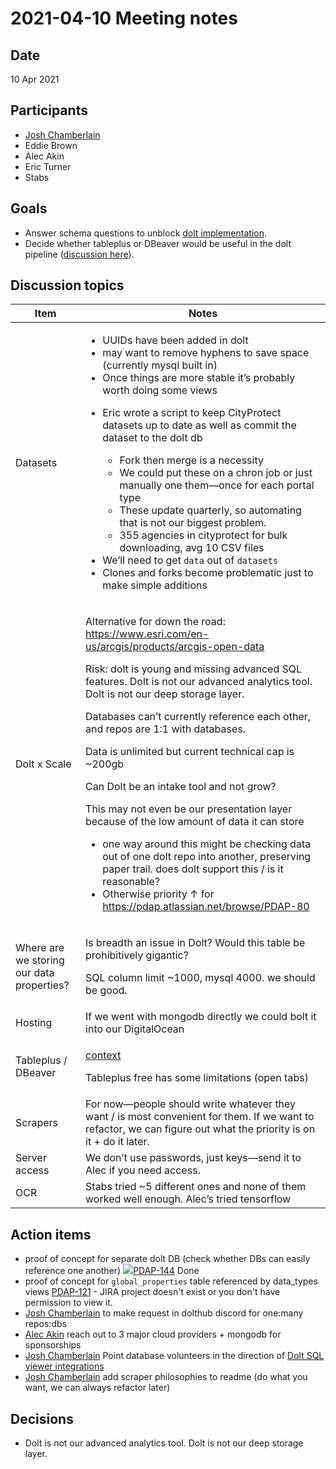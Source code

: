 # 2021-04-10 Meeting notes

## Date <a href="#id-2021-04-10meetingnotes-date" id="id-2021-04-10meetingnotes-date"></a>

10 Apr 2021

## Participants <a href="#id-2021-04-10meetingnotes-participants" id="id-2021-04-10meetingnotes-participants"></a>

* [Josh Chamberlain](https://pdap.atlassian.net/wiki/people/6068f9e790e3950069fbaaf4?ref=confluence)
* Eddie Brown
* Alec Akin
* Eric Turner
* Stabs

## Goals <a href="#id-2021-04-10meetingnotes-goals" id="id-2021-04-10meetingnotes-goals"></a>

* Answer schema questions to unblock [dolt implementation](https://pdap.atlassian.net/browse/PDAP-60).
* Decide whether tableplus or DBeaver would be useful in the dolt pipeline ([discussion here](https://policeaccessibility.slack.com/archives/C014Q3ZT2GG/p1617822153049800)).

## Discussion topics <a href="#id-2021-04-10meetingnotes-discussiontopics" id="id-2021-04-10meetingnotes-discussiontopics"></a>

| Item                                      | Notes                                                                                                                                                                                                                                                                                                                                                                                                                                                                                                                                                                                                                                                                                                                                                                                                                                                                                                                          |
| ----------------------------------------- | ------------------------------------------------------------------------------------------------------------------------------------------------------------------------------------------------------------------------------------------------------------------------------------------------------------------------------------------------------------------------------------------------------------------------------------------------------------------------------------------------------------------------------------------------------------------------------------------------------------------------------------------------------------------------------------------------------------------------------------------------------------------------------------------------------------------------------------------------------------------------------------------------------------------------------ |
| Datasets                                  | <ul><li>UUIDs have been added in dolt</li><li>may want to remove hyphens to save space (currently mysql built in)</li><li>Once things are more stable it’s probably worth doing some views</li><li><p>Eric wrote a script to keep CityProtect datasets up to date as well as commit the dataset to the dolt db</p><ul><li>Fork then merge is a necessity</li><li>We could put these on a chron job or just manually one them—once for each portal type</li><li>These update quarterly, so automating that is not our biggest problem.</li><li>355 agencies in cityprotect for bulk downloading, avg 10 CSV files</li></ul></li><li>We’ll need to get <code>data</code> out of <code>datasets</code></li><li>Clones and forks become problematic just to make simple additions</li></ul>                                                                                                                                        |
| Dolt x Scale                              | <p>Alternative for down the road: <a href="https://www.esri.com/en-us/arcgis/products/arcgis-open-data">https://www.esri.com/en-us/arcgis/products/arcgis-open-data</a></p><p>Risk: dolt is young and missing advanced SQL features. Dolt is not our advanced analytics tool. Dolt is not our deep storage layer.</p><p>Databases can’t currently reference each other, and repos are 1:1 with databases.</p><p>Data is unlimited but current technical cap is ~200gb</p><p>Can Dolt be an intake tool and not grow?</p><p>This may not even be our presentation layer because of the low amount of data it can store</p><ul><li>one way around this might be checking data out of one dolt repo into another, preserving paper trail. does dolt support this / is it reasonable?</li><li>Otherwise priority ↑ for <a href="https://pdap.atlassian.net/browse/PDAP-80">https://pdap.atlassian.net/browse/PDAP-80</a></li></ul> |
| Where are we storing our data properties? | <p>Is breadth an issue in Dolt? Would this table be prohibitively gigantic?</p><p>SQL column limit ~1000, mysql 4000. we should be good.</p>                                                                                                                                                                                                                                                                                                                                                                                                                                                                                                                                                                                                                                                                                                                                                                                   |
| Hosting                                   | If we went with mongodb directly we could bolt it into our DigitalOcean                                                                                                                                                                                                                                                                                                                                                                                                                                                                                                                                                                                                                                                                                                                                                                                                                                                        |
| Tableplus / DBeaver                       | <p><a href="https://policeaccessibility.slack.com/archives/C014Q3ZT2GG/p1617822153049800">context</a></p><p>Tableplus free has some limitations (open tabs)</p>                                                                                                                                                                                                                                                                                                                                                                                                                                                                                                                                                                                                                                                                                                                                                                |
| Scrapers                                  | For now—people should write whatever they want / is most convenient for them. If we want to refactor, we can figure out what the priority is on it + do it later.                                                                                                                                                                                                                                                                                                                                                                                                                                                                                                                                                                                                                                                                                                                                                              |
| Server access                             | We don’t use passwords, just keys—send it to Alec if you need access.                                                                                                                                                                                                                                                                                                                                                                                                                                                                                                                                                                                                                                                                                                                                                                                                                                                          |
| OCR                                       | Stabs tried \~5 different ones and none of them worked well enough. Alec’s tried tensorflow                                                                                                                                                                                                                                                                                                                                                                                                                                                                                                                                                                                                                                                                                                                                                                                                                                    |

## Action items <a href="#id-2021-04-10meetingnotes-actionitems" id="id-2021-04-10meetingnotes-actionitems"></a>

* proof of concept for separate dolt DB (check whether DBs can easily reference one another) [![](https://pdap.atlassian.net/secure/viewavatar?size=medium\&avatarId=10318\&avatarType=issuetype)PDAP-144](https://pdap.atlassian.net/browse/PDAP-144) Done
* proof of concept for `global_properties` table referenced by data\_types views [PDAP-121](https://pdap.atlassian.net/browse/PDAP-121?src=confmacro) - JIRA project doesn't exist or you don't have permission to view it.
* [Josh Chamberlain](https://pdap.atlassian.net/wiki/people/6068f9e790e3950069fbaaf4?ref=confluence) to make request in dolthub discord for one:many repos:dbs
* [Alec Akin](https://pdap.atlassian.net/wiki/people/60319bf02a42cc0069af9ac8?ref=confluence) reach out to 3 major cloud providers + mongodb for sponsorships
* [Josh Chamberlain](https://pdap.atlassian.net/wiki/people/6068f9e790e3950069fbaaf4?ref=confluence) Point database volunteers in the direction of [Dolt SQL viewer integrations](https://github.com/dolthub/docs/tree/gitbook-dev/content/integrations)
* [Josh Chamberlain](https://pdap.atlassian.net/wiki/people/6068f9e790e3950069fbaaf4?ref=confluence) add scraper philosophies to readme (do what you want, we can always refactor later)

## Decisions <a href="#id-2021-04-10meetingnotes-decisions" id="id-2021-04-10meetingnotes-decisions"></a>

* Dolt is not our advanced analytics tool. Dolt is not our deep storage layer.
